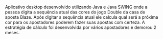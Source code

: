 Aplicativo desktop desenvolvido utilizando Java e Java SWING onde a pessoa digita a sequência atual das cores do jogo Double da casa de aposta Blaze. 
Após digitar a sequência atual ele calcula qual será a próxima cor para os apostadores poderem fazer suas apostas com certeza. 
A estratégia de cálculo foi desenvolvida por vários apostadores e demorou 2 meses.
